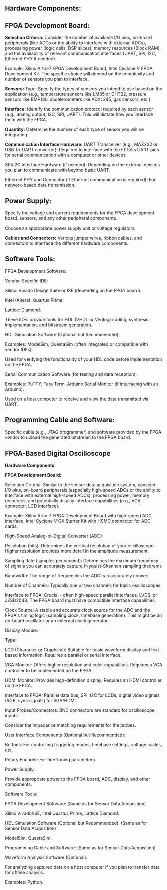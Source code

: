 ## Hardware Components:

## FPGA Development Board:

**Selection Criteria**: Consider the number of available I/O pins, on-board peripherals (like ADCs or the ability to interface with external ADCs), processing power (logic cells, DSP slices), memory resources (Block RAM), and the availability of relevant communication interfaces (UART, SPI, I2C, Ethernet PHY if needed).

Example: Xilinx Artix-7 FPGA Development Board, Intel Cyclone V FPGA Development Kit. The specific choice will depend on the complexity and number of sensors you plan to interface.

**Sensors:** Type: Specify the types of sensors you intend to use based on the application (e.g., temperature sensors like LM35 or DHT22, pressure sensors like BMP180, accelerometers like ADXL345, gas sensors, etc.).

**Interface:** Identify the communication protocol required by each sensor (e.g., analog output, I2C, SPI, UART). This will dictate how you interface them with the FPGA.

**Quantity:** Determine the number of each type of sensor you will be integrating.

**Communication Interface Hardware:** UART Transceiver (e.g., MAX232 or USB-to-UART converter): Required to interface with the FPGA's UART pins for serial communication with a computer or other devices.

SPI/I2C Interface Hardware (if needed): Depending on the external devices you plan to communicate with beyond basic UART.

Ethernet PHY and Connector (if Ethernet communication is required): For network-based data transmission.

## Power Supply:

Specify the voltage and current requirements for the FPGA development board, sensors, and any other peripheral components.

Choose an appropriate power supply unit or voltage regulators.

**Cables and Connectors:** Various jumper wires, ribbon cables, and connectors to interface the different hardware components.

## Software Tools:

FPGA Development Software:

Vendor-Specific IDE:

Xilinx: Vivado Design Suite or ISE (depending on the FPGA board).

Intel (Altera): Quartus Prime.

Lattice: Diamond.

These IDEs provide tools for HDL (VHDL or Verilog) coding, synthesis, implementation, and bitstream generation.

HDL Simulation Software (Optional but Recommended):

Examples: ModelSim, QuestaSim (often integrated or compatible with vendor IDEs).

Used for verifying the functionality of your HDL code before implementation on the FPGA.

Serial Communication Software (for testing and data reception):

Examples: PuTTY, Tera Term, Arduino Serial Monitor (if interfacing with an Arduino).

Used on a host computer to receive and view the data transmitted via UART.

## Programming Cable and Software:

Specific cable (e.g., JTAG programmer) and software provided by the FPGA vendor to upload the generated bitstream to the FPGA board.

## FPGA-Based Digital Oscilloscope

**Hardware Components:**

**FPGA Development Board:**

Selection Criteria: Similar to the sensor data acquisition system, consider I/O pins, on-board peripherals (especially high-speed ADCs or the ability to interface with external high-speed ADCs), processing power, memory resources, and potentially display interface capabilities (e.g., VGA connector, LCD interface).

Example: Xilinx Artix-7 FPGA Development Board with high-speed ADC interface, Intel Cyclone V GX Starter Kit with HSMC connector for ADC cards.

High-Speed Analog-to-Digital Converter (ADC):

Resolution (bits): Determines the vertical resolution of your oscilloscope. Higher resolution provides more detail in the amplitude measurement.

Sampling Rate (samples per second): Determines the maximum frequency of signals you can accurately capture (Nyquist-Shannon sampling theorem).

Bandwidth: The range of frequencies the ADC can accurately convert.

Number of Channels: Typically one or two channels for basic oscilloscopes.

Interface to FPGA: Crucial - often high-speed parallel interfaces, LVDS, or JESD204B. The FPGA board must have compatible interface capabilities.

Clock Source: A stable and accurate clock source for the ADC and the FPGA's timing logic (sampling clock, timebase generation). This might be an on-board oscillator or an external clock generator.

Display Module:

Type:

LCD (Character or Graphical): Suitable for basic waveform display and text-based information. Requires a parallel or serial interface.

VGA Monitor: Offers higher resolution and color capabilities. Requires a VGA controller to be implemented on the FPGA.

HDMI Monitor: Provides high-definition display. Requires an HDMI controller on the FPGA.

Interface to FPGA: Parallel data bus, SPI, I2C for LCDs; digital video signals (RGB, sync signals) for VGA/HDMI.

Input Probes/Connectors: BNC connectors are standard for oscilloscope inputs.

Consider the impedance matching requirements for the probes.

User Interface Components (Optional but Recommended):

Buttons: For controlling triggering modes, timebase settings, voltage scales, etc.

Rotary Encoder: For fine-tuning parameters.

Power Supply:

Provide appropriate power to the FPGA board, ADC, display, and other components.

Software Tools:

FPGA Development Software: (Same as for Sensor Data Acquisition)

Xilinx Vivado/ISE, Intel Quartus Prime, Lattice Diamond.

HDL Simulation Software (Optional but Recommended): (Same as for Sensor Data Acquisition)

ModelSim, QuestaSim.

Programming Cable and Software: (Same as for Sensor Data Acquisition)

Waveform Analysis Software (Optional):

For analyzing captured data on a host computer if you plan to transfer data for offline analysis.

Examples: Python.

